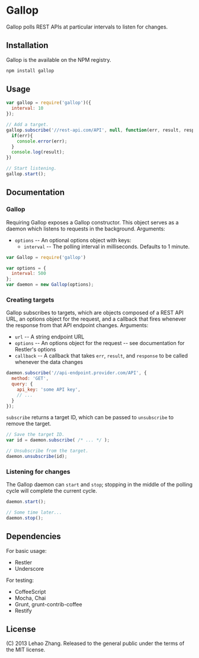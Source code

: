 # Gallop

Gallop polls REST APIs at particular intervals to listen for changes.

## Installation
Gallop is the available on the NPM registry.
```bash
npm install gallop
```

## Usage
```javascript
var gallop = require('gallop')({
  interval: 10
});

// Add a target.
gallop.subscribe('//rest-api.com/API', null, function(err, result, response){
  if(err){
    console.error(err);
  }
  console.log(result);
})

// Start listening.
gallop.start();
```

## Documentation
### Gallop
Requiring Gallop exposes a Gallop constructor. This object serves as a daemon which listens to requests in the background.
Arguments:

* `options` -- An optional options object with keys:
  * `interval` -- The polling interval in milliseconds. Defaults to 1 minute.

```javascript
var Gallop = require('gallop')

var options = {
  interval: 500
};
var daemon = new Gallop(options);
```

### Creating targets
Gallop subscribes to targets, which are objects composed of a REST API URL, an options object for the request, and a callback that fires whenever the response from that API endpoint changes.
Arguments:

* `url` -- A string endpoint URL
* `options` -- An options object for the request -- see documentation for Restler's options
* `callback` -- A callback that takes `err`, `result`, and `response` to be called whenever the data changes

```javascript
daemon.subscribe('//api-endpoint.provider.com/API', {
  method: 'GET',
  query: {
    api_key: 'some API key',
    // ...
  }
});
```

`subscribe` returns a target ID, which can be passed to `unsubscribe` to remove the target.

```javascript
// Save the target ID.
var id = daemon.subscribe( /* ... */ );

// Unsubscribe from the target.
daemon.unsubscribe(id);
```

### Listening for changes
The Gallop daemon can `start` and `stop`; stopping in the middle of the polling cycle will complete the current cycle.

```javascript
daemon.start();

// Some time later...
daemon.stop();
```

## Dependencies
For basic usage:

* Restler
* Underscore

For testing:

* CoffeeScript
* Mocha, Chai
* Grunt, grunt-contrib-coffee
* Restify

## License
(C) 2013 Lehao Zhang. Released to the general public under the terms of the MIT license.